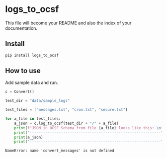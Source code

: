 logs_to_ocsf
================

<!-- WARNING: THIS FILE WAS AUTOGENERATED! DO NOT EDIT! -->

This file will become your README and also the index of your
documentation.

## Install

``` sh
pip install logs_to_ocsf
```

## How to use

Add sample data and run.

``` python
c = Convert()

test_dir = "data/sample_logs"

test_files = ["messages.txt", "cron.txt", "secure.txt"]

for a_file in test_files:
    a_json = c.log_to_ocsf(test_dir + "/" + a_file)
    print(f"JSON in OCSF Schema from file {a_file} looks like this: \n")
    print("-----------------------------------------------------------")
    print(a_json)
    print("-----------------------------------------------------------")
```

    NameError: name 'convert_messages' is not defined
